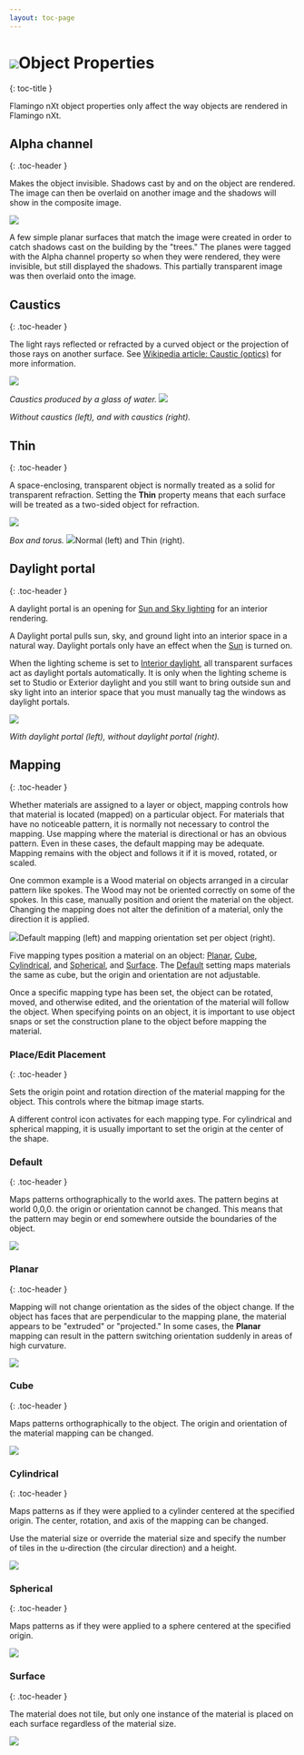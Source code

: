 ```yaml
---
layout: toc-page
---
```



# <img src="../Image/Properties.png"/>Object Properties
{: toc-title }

Flamingo nXt object properties only affect the way objects are rendered in Flamingo nXt.


## Alpha channel
{: .toc-header }

Makes the object invisible. Shadows cast by and on the object are rendered. The image can then be overlaid on another image and the shadows will show in the composite image.

<img src="building.png"/>

A few simple planar surfaces that match the image were created in order to catch shadows cast on the building by the &quot;trees.&quot; The planes were tagged with the Alpha channel property so when they were rendered, they were invisible, but still displayed the shadows. This partially transparent image was then overlaid onto the image.


## Caustics
{: .toc-header }

The light rays reflected or refracted by a curved object or the projection of those rays on another surface. See [Wikipedia article: Caustic (optics)](http://en.wikipedia.org/wiki/Caustic_(optics)) for more information.

<img src="Kaustik.png"/>


 *Caustics produced by a glass of water.* 
<img src="Caustics-001.png"/>


 *Without caustics (left), and with caustics (right).* 

## Thin
{: .toc-header }

A space-enclosing, transparent object is normally treated as a solid for transparent refraction. Setting the **Thin** property means that each surface will be treated as a two-sided object for refraction.

<img src="Thin.png"/>


 *Box and torus.* 
<img src="ThinOff.png"/>Normal (left) and Thin (right).


## Daylight portal
{: .toc-header }

A daylight portal is an opening for [Sun and Sky lighting](../Lighting/Lighting_Tab.htm#Interior_daylight) for an interior rendering.

A Daylight portal pulls sun, sky, and ground light into an interior space in a natural way. Daylight portals only have an effect when the [Sun](..\Lighting\Sun_and_Sky_Tabs.htm#Sun) is turned on.

When the lighting scheme is set to [Interior daylight](../Lighting/Lighting_Tab.htm#Interior_daylight), all transparent surfaces act as daylight portals automatically. It is only when the lighting scheme is set to Studio or Exterior daylight and you still want to bring outside sun and sky light into an interior space that you must manually tag the windows as daylight portals.

<img src="DaylightPortal-001.png"/>


 *With daylight portal (left), without daylight portal (right).* 

## Mapping
{: .toc-header }

Whether materials are assigned to a layer or object, mapping controls how that material is located (mapped) on a particular object. For materials that have no noticeable pattern, it is normally not necessary to control the mapping. Use mapping where the material is directional or has an obvious pattern. Even in these cases, the default mapping may be adequate. Mapping remains with the object and follows it if it is moved, rotated, or scaled.

One common example is a Wood material on objects arranged in a circular pattern like spokes. The Wood may not be oriented correctly on some of the spokes. In this case, manually position and orient the material on the object. Changing the mapping does not alter the definition of a material, only the direction it is applied.

<img src="Mapping-001.png"/>Default mapping (left) and mapping orientation set per object (right).

Five mapping types position a material on an object: [Planar](#Planar), [Cube](#Cube), [Cylindrical](#Cylindrical), and [Spherical](#Spherical), and [Surface](properties_object.htm#Surface_mapping). The [Default](#DefaultMapping) setting maps materials the same as cube, but the origin and orientation are not adjustable.

Once a specific mapping type has been set, the object can be rotated, moved, and otherwise edited, and the orientation of the material will follow the object. When specifying points on an object, it is important to use object snaps or set the construction plane to the object before mapping the material.


### Place/Edit Placement
{: .toc-header }

Sets the origin point and rotation direction of the material mapping for the object. This controls where the bitmap image starts.

A different control icon activates for each mapping type. For cylindrical and spherical mapping, it is usually important to set the origin at the center of the shape.


### Default
{: .toc-header }

Maps patterns orthographically to the world axes. The pattern begins at world 0,0,0. the origin or orientation cannot be changed. This means that the pattern may begin or end somewhere outside the boundaries of the object.

<img src="Mapping-Cube.png"/>


### Planar
{: .toc-header }

Mapping will not change orientation as the sides of the object change. If&#160;the object has faces that are perpendicular to the mapping plane, the material appears to be &quot;extruded&quot; or &quot;projected.&quot; In some cases, the **Planar** mapping can result in the pattern switching orientation suddenly in areas of high curvature.

<img src="Mapping-Planar.png"/>


### Cube
{: .toc-header }

Maps patterns orthographically to the object. The origin and orientation of the material mapping can be changed.

<img src="Mapping-Cube.png"/>


### Cylindrical
{: .toc-header }

Maps patterns as if they were applied to a cylinder centered at the specified origin. The center, rotation, and axis of the mapping can be changed.

Use the material size or override the material size and specify the number of tiles in the u-direction (the circular direction) and a height.

<img src="Mapping-Cylindrical.png"/>


### Spherical
{: .toc-header }

Maps patterns as if they were applied to a sphere centered at the specified origin.

<img src="Mapping-Spherical.png"/>


### Surface
{: .toc-header }

The material does not tile, but only one instance of the material is placed on each surface regardless of the material size.

<img src="Mapping-Surface.png"/>

